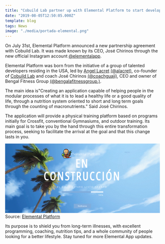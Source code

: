 ```yaml
---
title: "Cobuild Lab partner up with Elemental Platform to start developing a new lifestyle app"
date: "2019-08-05T12:50:05.000Z"
template: blog
tags: News
image: "./media/portada-elemental.png"
---
```



On July 31st, Elemental Platform announced a new partnership agreement with Cobuild Lab. It was made known by its CEO, José Chirinos through the new official Instagram account [@elementalapp](https://www.instagram.com/elementalapp/).

Elemental Platform was born from the initiative of a group of talented developers residing in the USA, led by [Angel Lacret](https://www.linkedin.com/in/alacret) [(@alacret)](https://www.instagram.com/alacret/), co-founder of [Cobuild Lab](https://cobuildlab.com/) and coach José Chirinos [(@coachguaji)](https://www.instagram.com/coachguaji/), CEO and owner of Bengal Fitness Group [(@bengalafitnessgroup.)](https://www.instagram.com/bengalafitnessgroup/).

The main idea is<block-quote>"Creating an application capable of helping people in the modular processes of what it is to lead a healthy life or a good quality of life, through a nutrition system oriented to short and long term goals through the counting of macronutrients."</block-quote> Said José Chirinos. 

The application will provide a physical training platform based on programs initially for Crossfit, conventional Gymnasiums, and outdoor training. Its main goal is to take you by the hand through this entire transformation process, seeking to facilitate the arrival at the goal and that this change lasts in you. 

![software-development](media/elemental-platform.png)
Source: [Elemental Platform](https://josechirinos3.wixsite.com/misitio)

Its purpose is to shield you from long-term illnesses, with excellent programming, coaching, nutrition tips, and a whole community of people looking for a better lifestyle. Stay tuned for more Elemental App updates.

